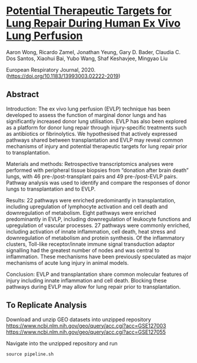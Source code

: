# [Potential Therapeutic Targets for Lung Repair During Human Ex Vivo Lung Perfusion](https://doi.org/10.1183/13993003.02222-2019)

Aaron Wong,
	Ricardo Zamel,
	Jonathan Yeung,
	Gary D. Bader,
	Claudia C. Dos Santos,
	Xiaohui Bai,
	Yubo Wang,
	Shaf Keshavjee,
	Mingyao Liu

European Respiratory Journal, 2020. (https://doi.org/10.1183/13993003.02222-2019)

## Abstract
Introduction: The ex vivo lung perfusion (EVLP) technique has been developed to assess the function of marginal donor lungs and has significantly increased donor lung utilisation. EVLP has also been explored as a platform for donor lung repair through injury-specific treatments such as antibiotics or fibrinolytics. We hypothesised that actively expressed pathways shared between transplantation and EVLP may reveal common mechanisms of injury and potential therapeutic targets for lung repair prior to transplantation.

Materials and methods: Retrospective transcriptomics analyses were performed with peripheral tissue biopsies from “donation after brain death” lungs, with 46 pre-/post-transplant pairs and 49 pre-/post-EVLP pairs. Pathway analysis was used to identify and compare the responses of donor lungs to transplantation and to EVLP.

Results: 22 pathways were enriched predominantly in transplantation, including upregulation of lymphocyte activation and cell death and downregulation of metabolism. Eight pathways were enriched predominantly in EVLP, including downregulation of leukocyte functions and upregulation of vascular processes. 27 pathways were commonly enriched, including activation of innate inflammation, cell death, heat stress and downregulation of metabolism and protein synthesis. Of the inflammatory clusters, Toll-like receptor/innate immune signal transduction adaptor signalling had the greatest number of nodes and was central to inflammation. These mechanisms have been previously speculated as major mechanisms of acute lung injury in animal models.

Conclusion: EVLP and transplantation share common molecular features of injury including innate inflammation and cell death. Blocking these pathways during EVLP may allow for lung repair prior to transplantation.

## To Replicate Analysis

Download and unzip GEO datasets into unzipped repository 
https://www.ncbi.nlm.nih.gov/geo/query/acc.cgi?acc=GSE127003
https://www.ncbi.nlm.nih.gov/geo/query/acc.cgi?acc=GSE127055

Navigate into the unzipped repository and run
```
source pipeline.sh
```